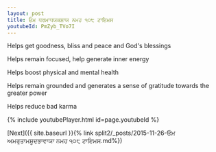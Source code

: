 ```yaml
---
layout: post
title: ਓਮ ਧਰਮਾਧਯਕਸ਼ਾਯ ਨਮਹ ੧੦੮ ਟਾਇਮਸ
youtubeId: PmZyb_TVo7I
---
```

 
 
Helps get goodness, bliss and peace and God's blessings
 
Helps remain focused, help generate inner energy 
 
Helps boost physical and mental health 
 
Helps remain grounded and generates a sense of gratitude towards the greater power 
 
Helps reduce bad karma
 
 
 
 


{% include youtubePlayer.html id=page.youtubeId %}
 
[Next]({{ site.baseurl }}{% link  split2/_posts/2015-11-26-ਓਮ ਅਮਰੁਤਾਮਸ਼ੂਦਭਾਵਾਯਾ ਨਮਹ ੧੦੮ ਟਾਇਮਸ.md%})
 
